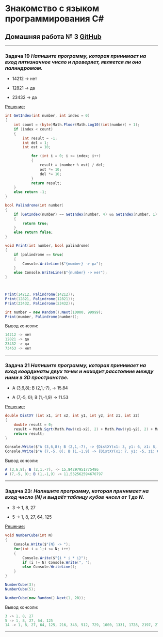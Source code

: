 # Знакомство с языком программирования С#
## Домашняя работа № 3 [GitHub](https://github.com/Kazitsyn/GB_familiarity_with_programming_languages/tree/main/Home_work_3)
***
### **Задача 19** *Напишите программу, которая принимает на вход пятизначное число и проверяет, является ли оно палиндромом.*


* 14212 -> нет

* 12821 -> да

* 23432 -> да

[Решение:](https://github.com/Kazitsyn/GB_familiarity_with_programming_languages/tree/main/Home_work_3/HW3Q1)
```c#
int GetIndex(int number, int index = 0)
{
    int count = (byte)Math.Floor(Math.Log10((int)number) + 1);
    if (index < count)
    {
        int result = -1;
        int del = 1;
        int ost = 10;

            for (int i = 0; i <= index; i++)
            {
                result = (number % ost) / del;
                ost *= 10;
                del *= 10;
            }
            return result;
    }
    else return -1;
}

bool Palindrome(int number)
{
    if (GetIndex(number) == GetIndex(number, 4) && GetIndex(number, 1) == GetIndex(number, 3))
    {
        return true;
    }
    else return false;
}

void Print(int number, bool palindrome)
{
    if (palindrome == true)
    {
        Console.WriteLine($"{number} -> да");
    }
    else Console.WriteLine($"{number} -> нет");
}



Print(14212, Palindrome(14212));
Print(12821, Palindrome(12821));
Print(23432, Palindrome(23432));

int number = new Random().Next(10000, 99999);
Print(number, Palindrome(number));
```
Вывод консоли:
```c#
14212 -> нет
12821 -> да
23432 -> да
73453 -> нет
```
***
### **Задача 21** *Напишите программу, которая принимает на вход координаты двух точек и находит расстояние между ними в 3D пространстве.*

* A (3,6,8); B (2,1,-7), -> 15.84

* A (7,-5, 0); B (1,-1,9) -> 11.53


[Решение:](https://github.com/Kazitsyn/GB_familiarity_with_programming_languages/tree/main/Home_work_3/HW3Q2)
```c#
double DistXY (int x1, int x2, int y1, int y2, int z1, int z2)
{
    double result = 0;
    result = Math.Sqrt(Math.Pow((x1-x2), 2) + Math.Pow((y1-y2), 2) + Math.Pow((z1-z2), 2));
    return result;
}

Console.Write($"A (3,6,8); B (2,1,-7), -> {DistXY(x1: 3, y1: 6, z1: 8, x2: 2, y2: 1, z2: -7)}\n");
Console.Write($"A (7,-5, 0); B (1,-1,9) -> {DistXY(x1: 7, y1: -5, z1: 0, x2: 1, y2: -1, z2: 9)}\n");
```
Вывод консоли:
```c#
A (3,6,8); B (2,1,-7), -> 15,84297951775486
A (7,-5, 0); B (1,-1,9) -> 11,532562594670797
```
***
### **Задача 23:** *Напишите программу, которая принимает на вход число (N) и выдаёт таблицу кубов чисел от 1 до N.*

* 3 -> 1, 8, 27

* 5 -> 1, 8, 27, 64, 125


[Решение:](https://github.com/Kazitsyn/GB_familiarity_with_programming_languages/tree/main/Home_work_3/HW3Q3)
```c#
void NumberCube(int N)
{
    Console.Write($"{N} -> ");
    for(int i = 1;i <= N; i++)
    {
        Console.Write($"{i * i * i}");
        if (i != N) Console.Write(", ");
        else Console.WriteLine();
    }
}

NumberCube(3);
NumberCube(5);

NumberCube(new Random().Next(1, 20));
```
Вывод консоли:
```c#
3 -> 1, 8, 27
5 -> 1, 8, 27, 64, 125
14 -> 1, 8, 27, 64, 125, 216, 343, 512, 729, 1000, 1331, 1728, 2197, 2744
```
***